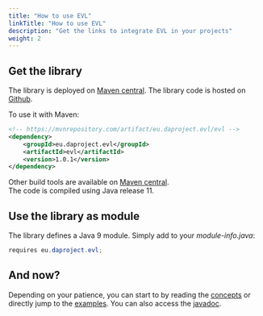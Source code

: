 ```yaml
---
title: "How to use EVL"
linkTitle: "How to use EVL"
description: "Get the links to integrate EVL in your projects"
weight: 2
---
```


## Get the library

The library is deployed on [Maven central](https://mvnrepository.com/artifact/eu.daproject.evl/evl/1.0.1).
The library code is hosted on [Github](https://github.com/ylegoc/evl).  

To use it with Maven:  

```xml
<!-- https://mvnrepository.com/artifact/eu.daproject.evl/evl -->
<dependency>
    <groupId>eu.daproject.evl</groupId>
    <artifactId>evl</artifactId>
    <version>1.0.1</version>
</dependency>
```

Other build tools are available on [Maven central](https://mvnrepository.com/artifact/eu.daproject.evl/evl/1.0.1).  
The code is compiled using Java release 11.

## Use the library as module

The library defines a Java 9 module. Simply add to your *module-info.java*:

```java
requires eu.daproject.evl;
```

## And now?

Depending on your patience, you can start to by reading the [concepts](/docs/the-multimethods.html) or directly jump to the [examples](/docs/examples.html).
You can also access the [javadoc](/apidocs/index.html).

